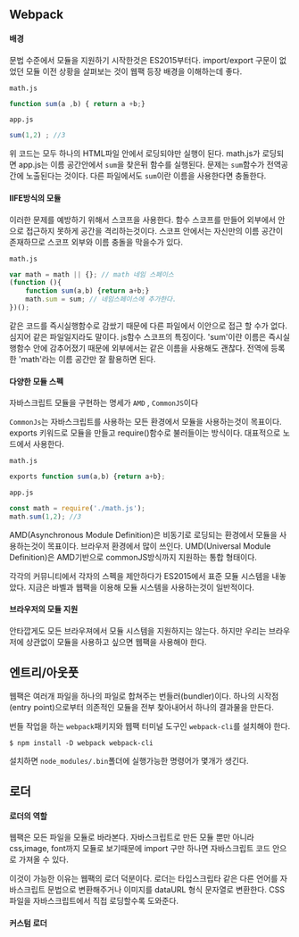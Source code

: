 ## Webpack

#### 배경

문법 수준에서 모듈을 지원하기 시작한것은 ES2015부터다.
import/export 구문이 없었던 모듈 이전 상황을 살펴보는 것이 웹팩 등장 배경을 이해하는데 좋다.

`math.js`
```javascript
function sum(a ,b) { return a +b;}
```
`app.js`
```javascript
sum(1,2) ; //3
```

위 코드는 모두 하나의 HTML파일 안에서 로딩되야만 실행이 된다. math.js가 로딩되면 app.js는 이름 공간안에서
`sum`을 찾은뒤 함수를 실행된다. 문제는 `sum`함수가 전역공간에 노출된다는 것이다. 다른 파일에서도
`sum`이란 이름을 사용한다면 충돌한다.

#### IIFE방식의 모듈

이러한 문제를 예방하기 위해서 스코프을 사용한다. 함수 스코프를 만들어 외부에서 안으로 접근하지 못하게 공간을 격리하는것이다.
스코프 안에서는 자신만의 이름 공간이 존재하므로 스코프 외부와 이름 충돌을 막을수가 있다.

`math.js`

```javascript
var math = math || {}; // math 네임 스페이스
(function (){
    function sum(a,b) {return a+b;}
    math.sum = sum; // 네임스페이스에 추가한다.
})();
```

같은 코드를 즉시실행함수로 감쌌기 때문에 다른 파일에서 이안으로 접근 할 수가 없다. 심지어 같은 파일일지라도 말이다.
js함수 스코프의 특징이다. 'sum'이란 이름은 즉시실행함수 안에 감추어졌기 때문에 외부에서는 같은 이름을 사용해도 괜찮다.
전역에 등록한 'math'라는 이름 공간만 잘 활용하면 된다.

#### 다양한 모듈 스펙

자바스크립트 모듈을 구현하는 명세가 `AMD` , `CommonJS`이다

`CommonJs`는 자바스크립트를 사용하는 모든 환경에서 모듈을 사용하는것이 목표이다. exports 키워드로 모듈을 만들고
require()함수로 불러들이는 방식이다. 대표적으로 노드에서 사용한다.

`math.js`
```javascript
exports function sum(a,b) {return a+b};
```

`app.js`
```javascript
const math = require('./math.js');
math.sum(1,2); //3
```

AMD(Asynchronous Module Definition)은 비동기로 로딩되는 환경에서 모듈을 사용하는것이 목표이다. 브라우저 환경에서 많이 쓰인다.
UMD(Universal Module Definition)은 AMD기반으로 commonJS방식까지 지원하는 통합 형태이다.

각각의 커뮤니티에서 각자의 스펙을 제안하다가 ES2015에서 표준 모듈 시스템을 내놓았다.
지금은 바벨과 웹팩을 이용해 모듈 시스템을 사용하는것이 일반적이다.


#### 브라우저의 모듈 지원

안타깝게도 모든 브라우져에서 모듈 시스템을 지원하지는 않는다.
하지만 우리는 브라우저에 상관없이 모듈을 사용하고 싶으면 웹팩을 사용해야 한다.

## 엔트리/아웃풋

웹팩은 여러개 파일을 하나의 파일로 합쳐주는 번들러(bundler)이다. 하나의 시작점(entry point)으로부터 의존적인 모듈을
전부 찾아내어서 하나의 결과물을 만든다.

번들 작업을 하는 `webpack`패키지와 웹팩 터미널 도구인 `webpack-cli`를 설치해야 한다.

`$ npm install -D webpack webpack-cli`

설치하면 `node_modules/.bin`폴더에 실행가능한 명령어가 몇개가 생긴다.

## 로더

#### 로더의 역할

웹팩은 모든 파일을 모듈로 바라본다. 자바스크립트로 만든 모듈 뿐만 아니라 css,image, font까지 모듈로 보기때문에
import 구만 하나면 자바스크립트 코드 안으로 가져올 수 있다.

이것이 가능한 이유는 웹팩의 로더 덕분이다. 로더는 타입스크립타 같은 다른 언어를 자바스크립트 문법으로 변환해주거나
이미지를 dataURL 형식 문자열로 변환한다. CSS파일을 자바스크립트에서 직접 로딩할수록 도와준다.

#### 커스텀 로더